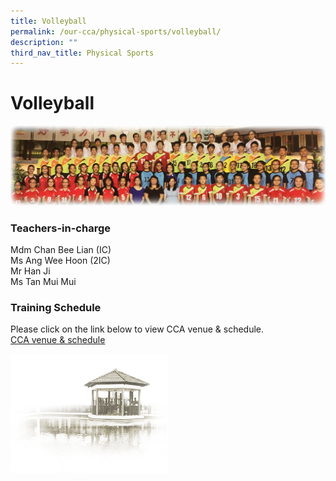 ```yaml
---
title: Volleyball
permalink: /our-cca/physical-sports/volleyball/
description: ""
third_nav_title: Physical Sports
---
```

# **Volleyball**

![](/images/Volleyball.jpg)

### Teachers-in-charge

Mdm Chan Bee Lian (IC)   
Ms Ang Wee Hoon (2IC)    
Mr Han Ji<br>
Ms Tan Mui Mui

### Training Schedule

Please click on the link below to view CCA venue &amp; schedule.&nbsp;  
[CCA venue &amp; schedule](/our-cca/cca/cca-venue-schedule/)

<img src="/images/pavilion.png" style="width:50%">